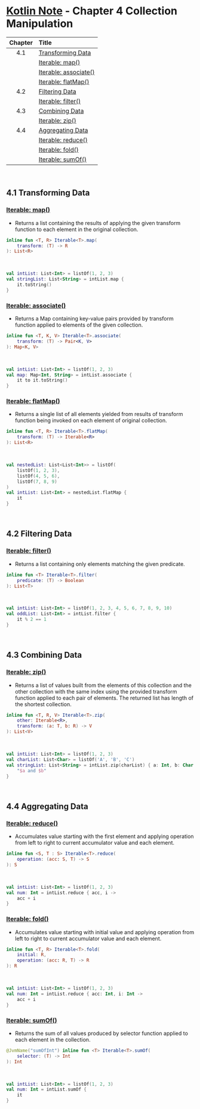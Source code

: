 # [Kotlin Note](../../README.md) - Chapter 4 Collection Manipulation
| Chapter | Title |
| :-: | :- |
| 4.1 | [Transforming Data](#41-transforming-data) |
|  | [Iterable: map()](#iterable-map) |
|  | [Iterable: associate()](#iterable-associate) |
|  | [Iterable: flatMap()](#iterable-flatmap) |
| 4.2 | [Filtering Data](#42-filtering-data) |
|  | [Iterable: filter()](#iterable-filter) |
| 4.3 | [Combining Data](#43-combining-data) |
|  | [Iterable: zip()](#iterable-zip) |
| 4.4 | [Aggregating Data](#44-aggregating-data) |
|  | [Iterable: reduce()](#iterable-reduce) |
|  | [Iterable: fold()](#iterable-fold) |
|  | [Iterable: sumOf()](#iterable-sumof) |

<br />

## 4.1 Transforming Data
### [Iterable: map()](https://kotlinlang.org/api/latest/jvm/stdlib/kotlin.collections/map.html)
- Returns a list containing the results of applying the given transform function to each element in the original collection.
```kotlin
inline fun <T, R> Iterable<T>.map(
    transform: (T) -> R
): List<R>
```

<br />

```kotlin
val intList: List<Int> = listOf(1, 2, 3)
val stringList: List<String> = intList.map {
    it.toString()
}
```

### [Iterable: associate()](https://kotlinlang.org/api/latest/jvm/stdlib/kotlin.collections/associate.html)
- Returns a Map containing key-value pairs provided by transform function applied to elements of the given collection.
```kotlin
inline fun <T, K, V> Iterable<T>.associate(
    transform: (T) -> Pair<K, V>
): Map<K, V>
```

<br />

```kotlin
val intList: List<Int> = listOf(1, 2, 3)
val map: Map<Int, String> = intList.associate {
    it to it.toString()
}
```

### [Iterable: flatMap()](https://kotlinlang.org/api/latest/jvm/stdlib/kotlin.collections/flat-map.html)
- Returns a single list of all elements yielded from results of transform function being invoked on each element of original collection.
```kotlin
inline fun <T, R> Iterable<T>.flatMap(
    transform: (T) -> Iterable<R>
): List<R>
```

<br />

```kotlin
val nestedList: List<List<Int>> = listOf(
    listOf(1, 2, 3),
    listOf(4, 5, 6),
    listOf(7, 8, 9)
)
val intList: List<Int> = nestedList.flatMap {
    it
}
```

<br />

## 4.2 Filtering Data
### [Iterable: filter()](https://kotlinlang.org/api/latest/jvm/stdlib/kotlin.collections/filter.html)
- Returns a list containing only elements matching the given predicate.
```kotlin
inline fun <T> Iterable<T>.filter(
    predicate: (T) -> Boolean
): List<T>
```

<br />

```kotlin
val intList: List<Int> = listOf(1, 2, 3, 4, 5, 6, 7, 8, 9, 10)
val oddList: List<Int> = intList.filter {
    it % 2 == 1
}
```

<br />

## 4.3 Combining Data
### [Iterable: zip()](https://kotlinlang.org/api/latest/jvm/stdlib/kotlin.collections/zip.html)
- Returns a list of values built from the elements of this collection and the other collection with the same index using the provided transform function applied to each pair of elements. The returned list has length of the shortest collection.
```kotlin
inline fun <T, R, V> Iterable<T>.zip(
    other: Iterable<R>,
    transform: (a: T, b: R) -> V
): List<V>
```

<br />

```kotlin
val intList: List<Int> = listOf(1, 2, 3)
val charList: List<Char> = listOf('A', 'B', 'C')
val stringList: List<String> = intList.zip(charList) { a: Int, b: Char ->
    "$a and $b"
}
```

<br />

## 4.4 Aggregating Data
### [Iterable: reduce()](https://kotlinlang.org/api/latest/jvm/stdlib/kotlin.collections/reduce.html)
- Accumulates value starting with the first element and applying operation from left to right to current accumulator value and each element.
```kotlin
inline fun <S, T : S> Iterable<T>.reduce(
    operation: (acc: S, T) -> S
): S
```

<br />

```kotlin
val intList: List<Int> = listOf(1, 2, 3)
val num: Int = intList.reduce { acc, i ->
    acc + i
}
```

### [Iterable: fold()](https://kotlinlang.org/api/latest/jvm/stdlib/kotlin.collections/fold.html)
- Accumulates value starting with initial value and applying operation from left to right to current accumulator value and each element.
```kotlin
inline fun <T, R> Iterable<T>.fold(
    initial: R,
    operation: (acc: R, T) -> R
): R
```

<br />

```kotlin
val intList: List<Int> = listOf(1, 2, 3)
val num: Int = intList.reduce { acc: Int, i: Int ->
    acc + i
}
```

### [Iterable: sumOf()](https://kotlinlang.org/api/latest/jvm/stdlib/kotlin.collections/sum-of.html)
- Returns the sum of all values produced by selector function applied to each element in the collection.
```kotlin
@JvmName("sumOfInt") inline fun <T> Iterable<T>.sumOf(
    selector: (T) -> Int
): Int
```

<br />

```kotlin
val intList: List<Int> = listOf(1, 2, 3)
val num: Int = intList.sumOf {
    it
}
```

<br />

